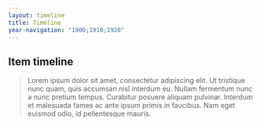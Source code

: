 ```yaml
---
layout: timeline
title: Timeline
year-navigation: "1900;1910;1920"
---
```


## Item timeline

> Lorem ipsum dolor sit amet, consectetur adipiscing elit. Ut tristique nunc quam, quis accumsan nisl interdum eu. Nullam fermentum nunc a nunc pretium tempus. Curabitur posuere aliquam pulvinar. Interdum et malesuada fames ac ante ipsum primis in faucibus. Nam eget euismod odio, id pellentesque mauris. 
